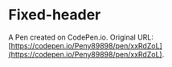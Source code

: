 # Fixed-header

A Pen created on CodePen.io. Original URL: [https://codepen.io/Peny89898/pen/xxRdZoL](https://codepen.io/Peny89898/pen/xxRdZoL).



